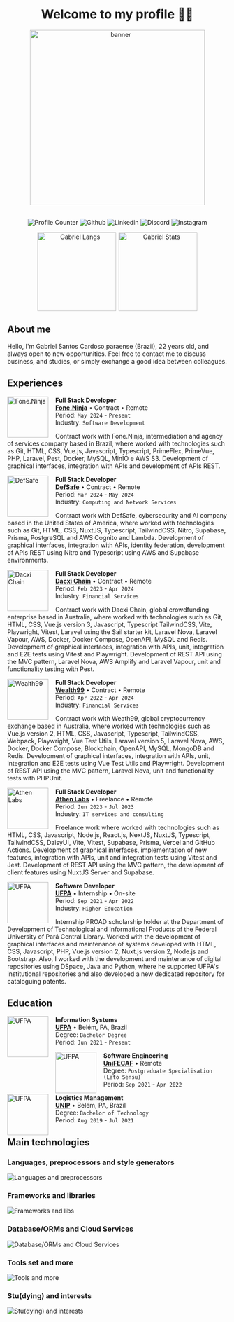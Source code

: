 <h1 align="center">Welcome to my profile 🙋‍♂️</h1>

<div align="center">
  <img src="https://raw.githubusercontent.com/MicaelliMedeiros/micaellimedeiros/master/image/computer-illustration.png" min-width="400px" max-width="400px" width="400px" align="center" alt="banner">

  <br />
  <br />

  <p align="center">
    <a href="#" style="text-decoration:none;underline:none;">
      <img
        src="https://komarev.com/ghpvc/?username=eng-gabrielscardoso&color=blueviolet&style=for-the-badge"
        alt="Profile Counter"
        title="Profile Counter"
      >
    </a>
    <a
      href="https://github.com/eng-gabrielscardoso"
      target="_blank"
      style="text-decoration:none;underline:none;"
    >
      <img
        src="https://img.shields.io/badge/GitHub-100000?style=for-the-badge&logo=github&logoColor=white"
        alt="Github"
        title="Github"
      >
    </a>
    <a
      href="https://www.linkedin.com/in/eng-gabrielscardoso/"
      target="_blank"
      style="text-decoration:none;underline:none;"
    >
      <img
        src="https://img.shields.io/badge/LinkedIn-0077B5?style=for-the-badge&logo=linkedin&logoColor=white"
        alt="Linkedin"
        title="LinkedIn"
      >
    </a>
    <a
      href="https://discord.com/channels/@eng.gabrielscardoso"
      target="_blank"
      style="text-decoration:none;underline:none;"
    >
      <img
        src="https://img.shields.io/badge/Discord-7289DA?style=for-the-badge&logo=discord&logoColor=white"
        alt="Discord"
        title="Discord"
      >
    </a>
    <a
      href="https://www.instagram.com/eng.gabrielscardoso"
      target="_blank"
      style="text-decoration:none;underline:none;"
    >
      <img
        src="https://img.shields.io/badge/Instagram-E4405F?style=for-the-badge&logo=instagram&logoColor=white"
        alt="Instagram"
        title="Instagram"
      >
    </a>
  </p>

  <div align="center" style="display:flex;gap:0.4rem;flex-wrap:wrap;justify-content:center;align-items:center">
    <img
      src="https://github-readme-stats.vercel.app/api/top-langs/?username=eng-gabrielscardoso&layout=compact&langs_count=8&theme=dracula"
      height="180em"
      title="Gabriel Langs"
    />
    <img
      src="https://github-readme-stats.vercel.app/api?username=eng-gabrielscardoso&show_icons=true&theme=dracula&include_all_commits=true&count_private=true"
      height="180em"
      title="Gabriel Stats"
    />
    <!-- <img
      src="https://github-readme-streak-stats.herokuapp.com?user=eng-gabrielscardoso&theme=dracula"
      height="180em"
      title="Gabriel Streaks"
    /> -->
  </div>
</div>

## About me

Hello, I'm Gabriel Santos Cardoso,paraense (Brazil), 22 years old, and always open to new opportunities. Feel free to contact me to discuss business, and studies, or simply exchange a good idea between colleagues.

## Experiences

[<img align="left" height="94px" width="94px" alt="Fone.Ninja" style="margin-right:1rem;" src="https://media.licdn.com/dms/image/D4D0BAQHa_FQXZVq1CA/company-logo_200_200/0/1714940969038?e=1724284800&v=beta&t=-e_tCMMUmdzOHzE6_qbTVrqKB26cCrToAqd4MPq0-WY">](https://fone.ninja)

**Full Stack Developer** \
[**Fone.Ninja**](https://fone.ninja) • Contract • Remote \
Period: `May 2024` - `Present` \
Industry: `Software Development`
<br/>

Contract work with Fone.Ninja, intermediation and agency of services company based in Brazil, where worked with technologies such as Git, HTML, CSS, Vue.js, Javascript, Typescript, PrimeFlex, PrimeVue, PHP, Laravel, Pest, Docker, MySQL, MinIO e AWS S3. Development of graphical interfaces, integration with APIs and development of APIs REST.

[<img align="left" height="94px" width="94px" alt="DefSafe" style="margin-right:1rem;" src="https://media.licdn.com/dms/image/D4D0BAQEaB4veCIs_Qg/company-logo_200_200/0/1706721968638/defsafe_logo?e=1721260800&v=beta&t=nNNsFW-O1ESZVWTEH7nr7dhwFNqP-4yATgV_NowiAsI"/>](https://defsafe.com)

**Full Stack Developer** \
[**DefSafe**](https://defsafe.com) • Contract • Remote \
Period: `Mar 2024` - `May 2024` \
Industry: `Computing and Network Services`
<br/>

Contract work with DefSafe, cybersecurity and AI company based in the United States of America, where worked with technologies such as Git, HTML, CSS, NuxtJS, Typescript, TailwindCSS, Nitro, Supabase, Prisma, PostgreSQL and AWS Cognito and Lambda. Development of graphical interfaces, integration with APIs, identity federation, development of APIs REST using Nitro and Typescript using AWS and Supabase environments.

[<img align="left" height="94px" width="94px" alt="Dacxi Chain" style="margin-right:1rem;" src="https://eng-gabrielscardoso.github.io/assets/dacxi-chain-2fba18a6.jpeg"/>](https://dacxichain.com)

**Full Stack Developer** \
[**Dacxi Chain**](https://dacxichain.com) • Contract • Remote \
Period: `Feb 2023` - `Apr 2024` \
Industry: `Financial Services`
<br/>

Contract work with Dacxi Chain, global crowdfunding enterprise based in Australia, where worked with technologies such as Git, HTML, CSS, Vue.js version 3, Javascript, Typescript TailwindCSS, Vite, Playwright, Vitest, Laravel using the Sail starter kit, Laravel Nova, Laravel Vapour, AWS, Docker, Docker Compose, OpenAPI, MySQL and Redis. Development of graphical interfaces, integration with APIs, unit, integration and E2E tests using Vitest and Playwright. Development of REST API using the MVC pattern, Laravel Nova, AWS Amplify and Laravel Vapour, unit and functionality testing with Pest.

[<img align="left" height="94px" width="94px" alt="Wealth99" style="margin-right:1rem;" src="https://eng-gabrielscardoso.github.io/assets/wealth99-de798de4.jpeg"/>](https://wealth99.com)

**Full Stack Developer** \
[**Wealth99**](https://wealth99.com) • Contract • Remote \
Period: `Apr 2022` - `Apr 2024` \
Industry: `Financial Services`
<br/>

Contract work with Weath99, global cryptocurrency exchange based in Australia, where worked with technologies such as Vue.js version 2, HTML, CSS, Javascript, Typescript, TailwindCSS, Webpack, Playwright, Vue Test Utils, Laravel version 5, Laravel Nova, AWS, Docker, Docker Compose, Blockchain, OpenAPI, MySQL, MongoDB and Redis. Development of graphical interfaces, integration with APIs, unit, integration and E2E tests using Vue Test Utils and Playwright. Development of REST API using the MVC pattern, Laravel Nova, unit and functionality tests with PHPUnit.

[<img align="left" height="94px" width="94px" alt="Athen Labs" style="margin-right:1rem;" src="https://eng-gabrielscardoso.github.io/assets/athenlabs-1b2c839e.jpg"/>](https://athenlabs.io)

**Full Stack Developer** \
[**Athen Labs**](https://athenlabs.io) • Freelance • Remote \
Period: `Jun 2023` - `Jul 2023` \
Industry: `IT services and consulting`
<br/>

Freelance work where worked with technologies such as HTML, CSS, Javascript, Node.js, React.js, NextJS, NuxtJS, Typescript, TailwindCSS, DaisyUI, Vite, Vitest, Supabase, Prisma, Vercel and GitHub Actions. Development of graphical interfaces, implementation of new features, integration with APIs, unit and integration tests using Vitest and Jest. Development of REST API using the MVC pattern, the development of client features using NuxtJS Server and Supabase.

[<img align="left" height="94px" width="94px" alt="UFPA" style="margin-right:1rem;" src="https://eng-gabrielscardoso.github.io/assets/ufpa-f8056f76.jpeg"/>](https://ufpa.br)

**Software Developer** \
[**UFPA**](https://ufpa.br) • Internship • On-site \
Period: `Sep 2021` - `Apr 2022` \
Industry: `Higher Education`
<br/>

Internship PROAD scholarship holder at the Department of Development of Technological and Informational Products of the Federal University of Pará Central Library. Worked with the development of graphical interfaces and maintenance of systems developed with HTML, CSS, Javascript, PHP, Vue.js version 2, Nuxt.js version 2, Node.js and Bootstrap. Also, I worked with the development and maintenance of digital repositories using DSpace, Java and Python, where he supported UFPA's institutional repositories and also developed a new dedicated repository for cataloguing patents.

## Education

[<img align="left" height="94px" width="94px" alt="UFPA" style="margin-right:1rem;" src="https://eng-gabrielscardoso.github.io/assets/ufpa-f8056f76.jpeg"/>](https://ufpa.br)

**Information Systems** \
[**UFPA**](https://ufpa.br) • Belém, PA, Brazil \
Degree: `Bachelor Degree` \
Period: `Jun 2021` - `Present`
<br/>

[<img align="left" height="94px" width="94px" alt="UFPA" style="margin-right:1rem;" src="https://eng-gabrielscardoso.github.io/assets/unifecaf-29f74eb6.jpeg"/>](https://unifecaf.com.br)

**Software Engineering** \
[**UniFECAF**](https://unifecaf.com.br) • Remote \
Degree: `Postgraduate Specialisation (Lato Sensu)` \
Period: `Sep 2021` - `Apr 2022`
<br/>

[<img align="left" height="94px" width="94px" alt="UFPA" style="margin-right:1rem;" src="https://eng-gabrielscardoso.github.io/assets/unip-a27fb710.jpeg"/>](https://unip.com)

**Logistics Management** \
[**UNIP**](https://unip.com) • Belém, PA, Brazil \
Degree: `Bachelor of Technology` \
Period: `Aug 2019` - `Jul 2021`
<br/>

## Main technologies

### Languages, preprocessors and style generators

![Languages and preprocessors](https://go-skill-icons.vercel.app/api/icons?i=bash,bootstrap,css,elixir,go,html,java,js,less,php,py,sass,solidity,tailwind,ts)

### Frameworks and libraries

![Frameworks and libs](https://go-skill-icons.vercel.app/api/icons?i=adonis,angular,astro,alpinejs,filament,jest,laravel,livewire,nestjs,nodejs,nuxtjs,pinia,vite,vitest,vue)

### Database/ORMs and Cloud Services

![Database/ORMs and Cloud Services](https://go-skill-icons.vercel.app/api/icons?i=aws,firebase,gcp,heroku,mongodb,mysql,netlify,nginx,postgresql,prisma,redis,sequelize,supabase,sqlite,vercel)

### Tools set and more

![Tools and more](https://go-skill-icons.vercel.app/api/icons?i=dbeaver,discord,docker,figma,gimp,github,githubactions,googleanalytics,insomnia,pnpm,linux,md,npm,vscode,yarn)

### Stu(dying) and interests

![Stu(dying) and interests](https://go-skill-icons.vercel.app/api/icons?i=aws,azure,bun,chatgpt,codeigniter,elixir,gcp,gemini,go,js,php,spring,solidity,solidjs,svelte)
